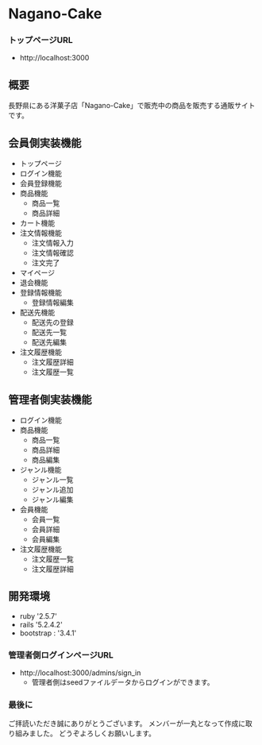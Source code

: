 # Nagano-Cake

### トップページURL
- http://localhost:3000

## 概要
長野県にある洋菓子店「Nagano-Cake」で販売中の商品を販売する通販サイトです。

## 会員側実装機能
- トップページ
- ログイン機能
- 会員登録機能
- 商品機能
  * 商品一覧
  * 商品詳細
- カート機能
- 注文情報機能
  * 注文情報入力
  * 注文情報確認
  * 注文完了
- マイページ
- 退会機能
- 登録情報機能
  * 登録情報編集
- 配送先機能
  * 配送先の登録
  * 配送先一覧
  * 配送先編集
- 注文履歴機能
  * 注文履歴詳細
  * 注文履歴一覧

## 管理者側実装機能
- ログイン機能
- 商品機能
  * 商品一覧
  * 商品詳細
  * 商品編集
- ジャンル機能
  * ジャンル一覧
  * ジャンル追加
  * ジャンル編集
- 会員機能
  * 会員一覧
  * 会員詳細
  * 会員編集
- 注文履歴機能
  * 注文履歴一覧
  * 注文履歴詳細

## 開発環境
- ruby '2.5.7'
- rails '5.2.4.2'
- bootstrap : '3.4.1'

### 管理者側ログインページURL
- http://localhost:3000/admins/sign_in
  * 管理者側はseedファイルデータからログインができます。


### 最後に
ご拝読いただき誠にありがとうございます。
メンバーが一丸となって作成に取り組みました。
どうぞよろしくお願いします。